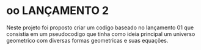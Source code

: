 # oo LANÇAMENTO 2
Neste projeto foi proposto criar um codigo baseado no lançamento 01 que consistia em um pseudocodigo que tinha como ideia principal um universo geometrico com diversas formas geometricas e suas equações.
